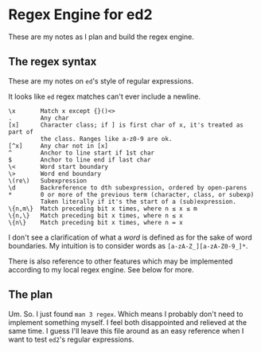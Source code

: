 # Regex Engine for ed2

These are my notes as I plan and build the regex engine.

## The regex syntax

These are my notes on `ed`'s style of regular expressions.

It looks like `ed` regex matches can't ever include a newline.

    \x       Match x except {}()<>
    .        Any char
    [x]      Character class; if ] is first char of x, it's treated as part of
             the class. Ranges like a-z0-9 are ok.
    [^x]     Any char not in [x]
    ^        Anchor to line start if 1st char
    $        Anchor to line end if last char
    \<       Word start boundary
    \>       Word end boundary
    \(re\)   Subexpression
    \d       Backreference to dth subexpression, ordered by open-parens
    *        0 or more of the previous term (character, class, or subexp)
             Taken literally if it's the start of a (sub)expression.
    \{n,m\}  Match preceding bit x times, where n ≤ x ≤ m
    \{n,\}   Match preceding bit x times, where n ≤ x
    \{n\}    Match preceding bit x times, where n = x

I don't see a clarification of what a *word* is defined as for the sake of word
boundaries. My intuition is to consider words as `[a-zA-Z_][a-zA-Z0-9_]*`.

There is also reference to other features which may be implemented according to
my local regex engine. See below for more.

## The plan

Um. So. I just found `man 3 regex`. Which means I probably don't need to
implement something myself. I feel both disappointed and relieved at the same
time. I guess I'll leave this file around as an easy reference when I want to
test `ed2`'s regular expressions.
